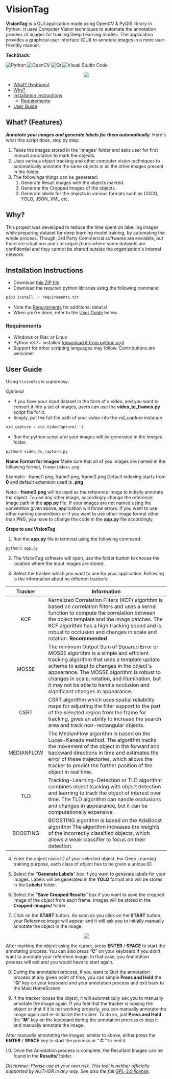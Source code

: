 
# VisionTag

**VisionTag** is a GUI application made using OpenCV & PyQt5 library in Python. It uses Computer Vision techniques to automate the annotation process of images for training Deep Learning models. The application provides a graphical user interface (GUI) to annotate images in a more user-friendly manner.

**TechStack**:

![Python](https://img.shields.io/badge/python-3670A0?style=for-the-badge&logo=python&logoColor=ffdd54)
![OpenCV](https://img.shields.io/badge/opencv-%23white.svg?style=for-the-badge&logo=opencv&logoColor=white)
![Qt](https://img.shields.io/badge/Qt-%23217346.svg?style=for-the-badge&logo=Qt&logoColor=white)
![Visual Studio Code](https://img.shields.io/badge/Visual%20Studio%20Code-0078d7.svg?style=for-the-badge&logo=visual-studio-code&logoColor=white)

<center><img src = "https://media.discordapp.net/attachments/1160317501519953990/1160317596919410718/ss.png?ex=653438f8&is=6521c3f8&hm=20eb706883d8159b10064841261cd1ac39b15420481fef5dc576e6e045561e8a&="/></center>

- [What? (Features)](#what)
- [Why?](#why)
- [Installation Instructions](#install)
  - [Requirements](#requirements)
- [User Guide](#userguide)

## <a name="what"></a>What? (Features)

***Annotate your images and generate labels for them automatically.*** Here's what this script does, step by step:

1. Takes the images stored in the 'Images' folder and asks user for first manual annotation to mark the objects.
2. Uses various object tracking and other computer vision techniques to automatically annotate the same objects in all the other images present in the folder.
3. The followings things can be generated:
   1. Generate Result images with the objects marked.
   2. Generate the Cropped Images of the objects.
   3. Generate labels for the objects in various formats such as COCO, YOLO, JSON, XML etc.



## <a name="why"></a>Why?

This project was developed to reduce the time spent on labelling images while preparing dataset for deep learning model training, by automating the whole process. Though, 3rd Party Commercial softwares are available, but there are situations and / or organiztions where some datasets are confidential and they cannot be shared outside the organization's internal network.

## <a name=install></a>Installation Instructions

- Download [this ZIP file](https://github.com/utkarshanand140/VisionTag/archive/refs/heads/master.zip)
- Download the required python libraries using the following command 

```bash
pip3 install -r requirements.txt
```

- Note the [Requirements](#requirements) for additional details!
- When you're done, refer to the [User Guide](#userguide) below.

### <a name="requirements"></a>Requirements

- Windows or Mac or Linux
- Python v3.7+ installed ([download it from python.org](https://www.python.org/downloads/))
- Support for other scripting languages may follow. Contributions are welcome!

## <a name="userguide"></a>User Guide

Using `VisionTag` is supereasy:

*Optional* 
- If you have your input dataset in the form of a video, and you want to convert it into a set of images, users can use the **video_to_frames.py** script file for it.
- Simply, put the full file path of your video into the *vid_capture* instance.

```python
vid_capture = cv2.VideoCapture('')
```
- Run the python scirpt and your images will be generated in the *Images* folder.

```bash
python3 video_to_capture.py
```

**Name Format for Images**
Make sure that all of you images are named in the following format,
`frame<index>.png`

Example:- frame0.png, frame1.png, frame2.png
Default indexing starts from **0** and default extension used is **.png**

*Note:-*
**frame0.png** will be used as the reference image to initially annotate the object. To use any other image, accordingly change the reference image path in the **app.py** file. If your images are not named using the convention given above, application will throw errors. If you want to use other naming conventions or if you want to use other image format other than PNG, you have to change the code in the **app.py** file accordingly.


**Steps to use VisionTag**
1. Run the **app.py** file in terminal using the following command:
```bash
python3 app.py
```

2. The VisionTag software will open, use the folder button to choose the location where the input images are stored.

3. Select the tracker which you want to use for your application. Following is the information about he different trackers:

|**Tracker**|**Information**|
|:-:|:-:|
|KCF|<div align='left'> Kernelized Correlation Filters (KCF) algorithm is based on correlation filters and uses a kernel function to compute the correlation between the object template and the image patches. The KCF algorithm has a high tracking speed and is robust to occlusion and changes in scale and rotation. **Recommended** </div>|
|MOSSE|<div align='left'> The minimum Output Sum of Squared Error or MOSSE algorithm is a simple and efficient tracking algorithm that uses a template update scheme to adapt to changes in the object's appearance. The MOSSE algorithm is robust to changes in scale, rotation, and illumination, but it may not be able to handle occlusion and significant changes in appearance. </div>|
|CSRT|<div align='left'> CSRT algorithm which uses spatial reliability maps for adjusting the filter support to the part of the selected region from the frame for tracking, gives an ability to increase the search area and track non-rectangular objects. </div>|
|MEDIANFLOW|<div align='left'> The MedianFlow algorithm is based on the Lucas-Kanade method. The algorithm tracks the movement of the object in the forward and backward directions in time and estimates the error of these trajectories, which allows the tracker to predict the further position of the object in real time. </div>|
|TLD|<div align='left'> Tracking-Learning-Detection or TLD algorithm combines object tracking with object detection and learning to track the object of interest over time. The TLD algorithm can handle occlusions and changes in appearance, but it can be computationally expensive. </div>|
|BOOSTING|<div align='left'> BOOSTING algorithm is based on the AdaBoost algorithm The algorithm increases the weights of the incorrectly classified objects, which allows a weak classifier to focus on their detection. </div>|

4. Enter the object class ID of your selected object. For Deep Learning training purpose, each class of object has to be given a unique ID.

5. Select the “**Generate Labels**” box if you want to generate labels for your images. Labels will be generated in the **YOLO** format and will be stores in the **Labels/** folder.

6. Select the “**Save Cropped Results**” box if you want to save the cropped image of the object from each frame. Images will be stored in the **Cropped-Images/** folder.

7. Click on the **START** button. As soon as you click on the **START** button, your Reference image will appear and it will ask you to initially manually annotate the object in the image.


<center><img src = "https://media.discordapp.net/attachments/1160317501519953990/1160317714338943128/manual.png?ex=65343914&is=6521c414&hm=b3b698d3c45c1fb4c916269272585cc13610b6bcff9b2210f66dc5e46c245668&="/></center>

After marking the object using the cursor, press **ENTER** / **SPACE** to start the annotating process. You can also press “**C**” on your keyboard if you don’t want to annotate your reference image. In that case, you Annotation process will exit and you would have to start again.

8. During the annotation process, If you want to Quit the annotation process at any given point of time, you can simple **Press and Hold** the “**Q**” key on your keyboard and your annotation process and exit back to the Main HomeScreen.

9. If the tracker looses the object, it will automatically ask you to manually annotate the image again. If you feel that the tracker is loosing the object or that if it is not working properly, you can manually annotate the image again and re-initialize the tracker. To do so, just **Press and Hold** the “**M**” key on the keyboard during the annotation process to stop it and manually annotate the image.

After manually annotating the images, similar to above, either press the **ENTER** / **SPACE** key to start the process or ” **C** “ to end it.

10.  Once the Annotation process is complete, the Resultant Images can be found in the **Results/** folder.


*Disclaimer: Please use at your own risk. This tool is neither officially supported by AUTHOR in any way. See also the full [GPL-3.0 license](/LICENSE).*